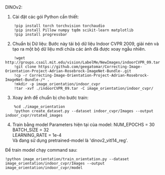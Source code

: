 

DINOv2:
1. Cài đặt các gói Python cần thiết:
```
    !pip install torch torchvision torchaudio
    !pip install Pillow numpy tqdm scikit-learn matplotlib
    !pip install progressbar
```

2. Chuẩn bị Dữ liệu: Bước này tải bộ dữ liệu Indoor CVPR 2009, giải nén và tạo ra một bộ dữ liệu mới chứa các ảnh đã được xoay ngẫu nhiên.
```
    !wget http://groups.csail.mit.edu/vision/LabelMe/NewImages/indoorCVPR_09.tar
    !git clone https://github.com/geegatomar/Correcting-Image-Orientation-Project-Adrian-Rosebrock-ImageNet-Bundle-.git
    !cp -r Correcting-Image-Orientation-Project-Adrian-Rosebrock-ImageNet-Bundle-/* .
    !mkdir -p image_orientation/indoor_cvpr
    !tar -xvf ./indoorCVPR_09.tar -C image_orientation/indoor_cvpr/
```

3. Xoay ảnh để chuẩn bị cho bước train:
```
    %cd ./image_orientation
    !python create_dataset.py --dataset indoor_cvpr/Images --output indoor_cvpr/rotated_images
```

4. Train bằng model 
Parameters hiện tại của model:
    NUM_EPOCHS = 30                   
    BATCH_SIZE = 32                    
    LEARNING_RATE = 1e-4                      
Và đang sử dụng pretrained-model là 'dinov2_vitl14_reg'.

Để train model chạy command sau:
```
!python image_orientation/train_orientation.py --dataset image_orientation/indoor_cvpr/Images --output image_orientation/indoor_cvpr/model
```
